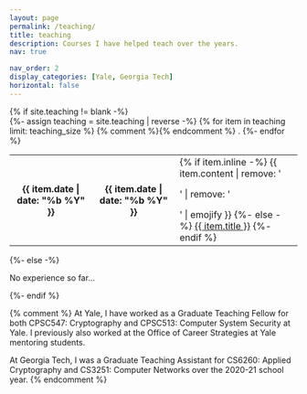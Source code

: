 ```yaml
---
layout: page
permalink: /teaching/
title: teaching
description: Courses I have helped teach over the years.
nav: true

nav_order: 2
display_categories: [Yale, Georgia Tech]
horizontal: false
---
```


  <div class="teaching">
    {% if site.teaching != blank -%} 
    <div class="table-responsive">
      <table class="table table-sm table-borderless">
      {%- assign teaching = site.teaching | reverse -%}
      {% for item in teaching limit: teaching_size %} 
      <span style="color:black">
        <tr>
          <th scope="row">{{ item.date | date: "%b %Y" }}</th> {% comment %}<th scope="row">{{ item.date | date: "%b %Y" }}</th>{% endcomment %}
          <td>
            {% if item.inline -%} 
              {{ item.content | remove: '<p>' | remove: '</p>' | emojify }}
            {%- else -%} 
              <a class="news-title" href="{{ item.url | relative_url }}">{{ item.title }}</a>
            {%- endif %} 
          </td>
        </tr>
        </span>.
      {%- endfor %} 
      </table>
    </div>
  {%- else -%} 
    <p>No experience so far...</p>
  {%- endif %} 
  </div>

{% comment %}
At Yale, I have worked as a Graduate Teaching Fellow for both CPSC547: Cryptography and CPSC513: Computer System Security at Yale. I previously also worked at the Office of Career Strategies at Yale mentoring students.

At Georgia Tech, I was a Graduate Teaching Assistant for CS6260: Applied Cryptography and CS3251: Computer Networks over the 2020-21 school year.
{% endcomment %}
